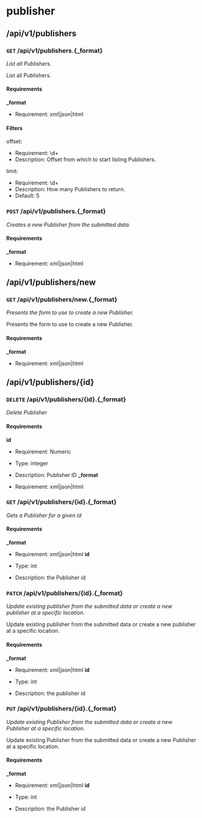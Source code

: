 # publisher #

## /api/v1/publishers ##

### `GET` /api/v1/publishers.{_format} ###

_List all Publishers._

List all Publishers.

#### Requirements ####

**_format**

  - Requirement: xml|json|html

#### Filters ####

offset:

  * Requirement: \d+
  * Description: Offset from which to start listing Publishers.

limit:

  * Requirement: \d+
  * Description: How many Publishers to return.
  * Default: 5


### `POST` /api/v1/publishers.{_format} ###

_Creates a new Publisher from the submitted data._

#### Requirements ####

**_format**

  - Requirement: xml|json|html


## /api/v1/publishers/new ##

### `GET` /api/v1/publishers/new.{_format} ###

_Presents the form to use to create a new Publisher._

Presents the form to use to create a new Publisher.

#### Requirements ####

**_format**

  - Requirement: xml|json|html


## /api/v1/publishers/{id} ##

### `DELETE` /api/v1/publishers/{id}.{_format} ###

_Delete Publisher_

#### Requirements ####

**id**

  - Requirement: Numeric
  - Type: integer
  - Description: Publisher ID
**_format**

  - Requirement: xml|json|html


### `GET` /api/v1/publishers/{id}.{_format} ###

_Gets a Publisher for a given id_

#### Requirements ####

**_format**

  - Requirement: xml|json|html
**id**

  - Type: int
  - Description: the Publisher id


### `PATCH` /api/v1/publishers/{id}.{_format} ###

_Update existing publisher from the submitted data or create a new publisher at a specific location._

Update existing publisher from the submitted data or create a new publisher at a specific location.

#### Requirements ####

**_format**

  - Requirement: xml|json|html
**id**

  - Type: int
  - Description: the publisher id


### `PUT` /api/v1/publishers/{id}.{_format} ###

_Update existing Publisher from the submitted data or create a new Publisher at a specific location._

Update existing Publisher from the submitted data or create a new Publisher at a specific location.

#### Requirements ####

**_format**

  - Requirement: xml|json|html
**id**

  - Type: int
  - Description: the Publisher id
